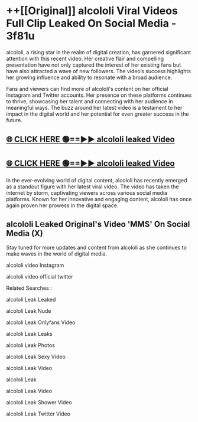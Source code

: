 # ++[[Original]] alcololi Viral Videos Full Clip Leaked On Social Media - 3f81u<br>

alcololi, a rising star in the realm of digital creation, has garnered significant attention with this recent video. Her creative flair and compelling presentation have not only captured the interest of her existing fans but have also attracted a wave of new followers. The video’s success highlights her growing influence and ability to resonate with a broad audience.

Fans and viewers can find more of alcololi's content on her official Instagram and Twitter accounts. Her presence on these platforms continues to thrive, showcasing her talent and connecting with her audience in meaningful ways. The buzz around her latest video is a testament to her impact in the digital world and her potential for even greater success in the future.


## [🌐 CLICK HERE 🟢==►► alcololi leaked Video ](https://onlyclips.site?title=alcololi&ref=git)

## [🌐 CLICK HERE 🟢==►► alcololi leaked Video ](https://onlyclips.site?title=alcololi&ref=git)


In the ever-evolving world of digital content, alcololi has recently emerged as a standout figure with her latest viral video. The video has taken the internet by storm, captivating viewers across various social media platforms. Known for her innovative and engaging content, alcololi has once again proven her prowess in the digital space.



## alcololi L𝚎aked Original's Video 'MMS' On Social Media (X)


Stay tuned for more updates and content from alcololi as she continues to make waves in the world of digital media.

alcololi video Instagram

alcololi video official twitter


Related Searches :

alcololi Leak Leaked

alcololi Leak Nude

alcololi Leak Onlyfans Video

alcololi Leak Leaks

alcololi Leak Photos

alcololi Leak Sexy Video

alcololi Leak Video

alcololi Leak

alcololi Leak Video

alcololi Leak Shower Video

alcololi Leak Twitter Video

